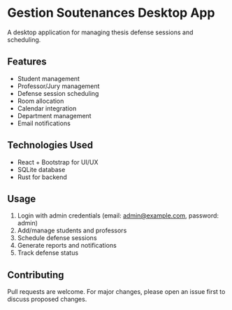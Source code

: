 
# Gestion Soutenances Desktop App

A desktop application for managing thesis defense sessions and scheduling.

## Features

- Student management
- Professor/Jury management
- Defense session scheduling
- Room allocation
- Calendar integration
- Department management
- Email notifications

## Technologies Used

- React + Bootstrap for UI/UX
- SQLite database
- Rust for backend


## Usage

1. Login with admin credentials (email: admin@example.com, password: admin)
2. Add/manage students and professors
3. Schedule defense sessions
4. Generate reports and notifications
5. Track defense status

## Contributing

Pull requests are welcome. For major changes, please open an issue first to discuss proposed changes.
